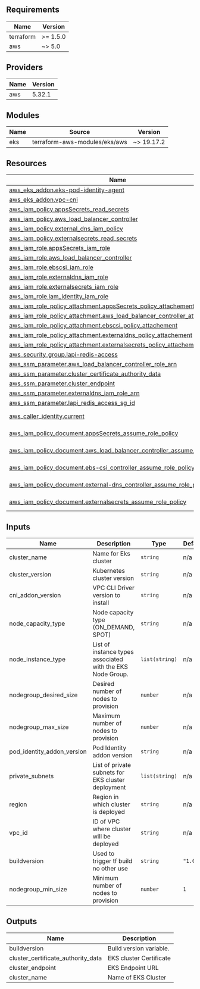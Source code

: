 ## Requirements

| Name | Version |
|------|---------|
| terraform | >= 1.5.0 |
| aws | ~> 5.0 |

## Providers

| Name | Version |
|------|---------|
| aws | 5.32.1 |

## Modules

| Name | Source | Version |
|------|--------|---------|
| eks | terraform-aws-modules/eks/aws | ~> 19.17.2 |

## Resources

| Name | Type |
|------|------|
| [aws_eks_addon.eks-pod-identity-agent](https://registry.terraform.io/providers/hashicorp/aws/latest/docs/resources/eks_addon) | resource |
| [aws_eks_addon.vpc-cni](https://registry.terraform.io/providers/hashicorp/aws/latest/docs/resources/eks_addon) | resource |
| [aws_iam_policy.appsSecrets_read_secrets](https://registry.terraform.io/providers/hashicorp/aws/latest/docs/resources/iam_policy) | resource |
| [aws_iam_policy.aws_load_balancer_controller](https://registry.terraform.io/providers/hashicorp/aws/latest/docs/resources/iam_policy) | resource |
| [aws_iam_policy.external_dns_iam_policy](https://registry.terraform.io/providers/hashicorp/aws/latest/docs/resources/iam_policy) | resource |
| [aws_iam_policy.externalsecrets_read_secrets](https://registry.terraform.io/providers/hashicorp/aws/latest/docs/resources/iam_policy) | resource |
| [aws_iam_role.appsSecrets_iam_role](https://registry.terraform.io/providers/hashicorp/aws/latest/docs/resources/iam_role) | resource |
| [aws_iam_role.aws_load_balancer_controller](https://registry.terraform.io/providers/hashicorp/aws/latest/docs/resources/iam_role) | resource |
| [aws_iam_role.ebscsi_iam_role](https://registry.terraform.io/providers/hashicorp/aws/latest/docs/resources/iam_role) | resource |
| [aws_iam_role.externaldns_iam_role](https://registry.terraform.io/providers/hashicorp/aws/latest/docs/resources/iam_role) | resource |
| [aws_iam_role.externalsecrets_iam_role](https://registry.terraform.io/providers/hashicorp/aws/latest/docs/resources/iam_role) | resource |
| [aws_iam_role.iam_identity_iam_role](https://registry.terraform.io/providers/hashicorp/aws/latest/docs/resources/iam_role) | resource |
| [aws_iam_role_policy_attachment.appsSecrets_policy_attachement](https://registry.terraform.io/providers/hashicorp/aws/latest/docs/resources/iam_role_policy_attachment) | resource |
| [aws_iam_role_policy_attachment.aws_load_balancer_controller_attach](https://registry.terraform.io/providers/hashicorp/aws/latest/docs/resources/iam_role_policy_attachment) | resource |
| [aws_iam_role_policy_attachment.ebscsi_policy_attachement](https://registry.terraform.io/providers/hashicorp/aws/latest/docs/resources/iam_role_policy_attachment) | resource |
| [aws_iam_role_policy_attachment.externaldns_policy_attachement](https://registry.terraform.io/providers/hashicorp/aws/latest/docs/resources/iam_role_policy_attachment) | resource |
| [aws_iam_role_policy_attachment.externalsecrets_policy_attachement](https://registry.terraform.io/providers/hashicorp/aws/latest/docs/resources/iam_role_policy_attachment) | resource |
| [aws_security_group.lapi-redis-access](https://registry.terraform.io/providers/hashicorp/aws/latest/docs/resources/security_group) | resource |
| [aws_ssm_parameter.aws_load_balancer_controller_role_arn](https://registry.terraform.io/providers/hashicorp/aws/latest/docs/resources/ssm_parameter) | resource |
| [aws_ssm_parameter.cluster_certificate_authority_data](https://registry.terraform.io/providers/hashicorp/aws/latest/docs/resources/ssm_parameter) | resource |
| [aws_ssm_parameter.cluster_endpoint](https://registry.terraform.io/providers/hashicorp/aws/latest/docs/resources/ssm_parameter) | resource |
| [aws_ssm_parameter.externaldns_iam_role_arn](https://registry.terraform.io/providers/hashicorp/aws/latest/docs/resources/ssm_parameter) | resource |
| [aws_ssm_parameter.lapi_redis_access_sg_id](https://registry.terraform.io/providers/hashicorp/aws/latest/docs/resources/ssm_parameter) | resource |
| [aws_caller_identity.current](https://registry.terraform.io/providers/hashicorp/aws/latest/docs/data-sources/caller_identity) | data source |
| [aws_iam_policy_document.appsSecrets_assume_role_policy](https://registry.terraform.io/providers/hashicorp/aws/latest/docs/data-sources/iam_policy_document) | data source |
| [aws_iam_policy_document.aws_load_balancer_controller_assume_role_policy](https://registry.terraform.io/providers/hashicorp/aws/latest/docs/data-sources/iam_policy_document) | data source |
| [aws_iam_policy_document.ebs-csi_controller_assume_role_policy](https://registry.terraform.io/providers/hashicorp/aws/latest/docs/data-sources/iam_policy_document) | data source |
| [aws_iam_policy_document.external-dns_controller_assume_role_policy](https://registry.terraform.io/providers/hashicorp/aws/latest/docs/data-sources/iam_policy_document) | data source |
| [aws_iam_policy_document.externalsecrets_assume_role_policy](https://registry.terraform.io/providers/hashicorp/aws/latest/docs/data-sources/iam_policy_document) | data source |

## Inputs

| Name | Description | Type | Default | Required |
|------|-------------|------|---------|:--------:|
| cluster_name | Name for Eks cluster | `string` | n/a | yes |
| cluster_version | Kubernetes cluster version | `string` | n/a | yes |
| cni_addon_version | VPC CLI Driver version to install | `string` | n/a | yes |
| node_capacity_type | Node capacity type (ON_DEMAND, SPOT) | `string` | n/a | yes |
| node_instance_type | List of instance types associated with the EKS Node Group. | `list(string)` | n/a | yes |
| nodegroup_desired_size | Desired number of nodes to provision | `number` | n/a | yes |
| nodegroup_max_size | Maximum number of nodes to provision | `number` | n/a | yes |
| pod_identity_addon_version | Pod Identity addon version | `string` | n/a | yes |
| private_subnets | List of private subnets for EKS cluster deployment | `list(string)` | n/a | yes |
| region | Region in which cluster is deployed | `string` | n/a | yes |
| vpc_id | ID of VPC where cluster will be deployed | `string` | n/a | yes |
| buildversion | Used to trigger tf build no other use | `string` | `"1.0.0"` | no |
| nodegroup_min_size | Minimum number of nodes to provision | `number` | `1` | no |

## Outputs

| Name | Description |
|------|-------------|
| buildversion | Build version variable. |
| cluster_certificate_authority_data | EKS cluster Certificate |
| cluster_endpoint | EKS Endpoint URL |
| cluster_name | Name of EKS Cluster |
